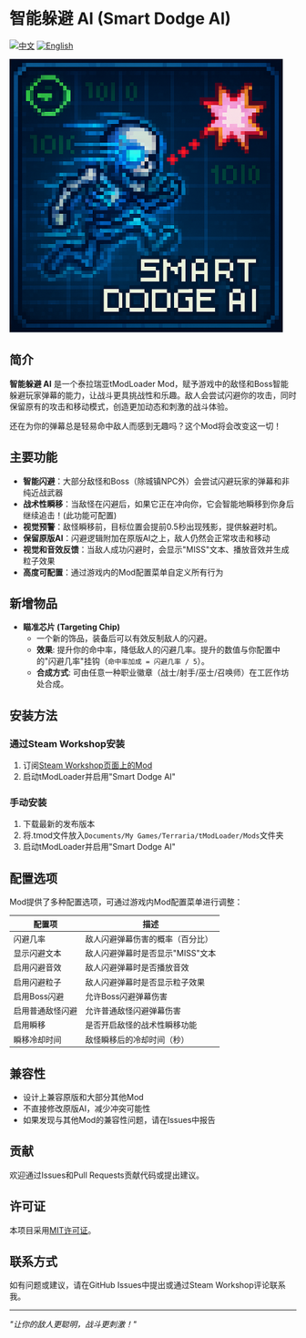 # 智能躲避 AI (Smart Dodge AI)

[![中文](https://img.shields.io/badge/语言-中文-red)](README.md) [![English](https://img.shields.io/badge/Language-English-blue)](README_EN.md)

![Mod Logo](icon_workshop.png)

## 简介

**智能躲避 AI** 是一个泰拉瑞亚tModLoader Mod，赋予游戏中的敌怪和Boss智能躲避玩家弹幕的能力，让战斗更具挑战性和乐趣。敌人会尝试闪避你的攻击，同时保留原有的攻击和移动模式，创造更加动态和刺激的战斗体验。

还在为你的弹幕总是轻易命中敌人而感到无趣吗？这个Mod将会改变这一切！

## 主要功能

- **智能闪避**：大部分敌怪和Boss（除城镇NPC外）会尝试闪避玩家的弹幕和非纯近战武器
- **战术性瞬移**：当敌怪在闪避后，如果它正在冲向你，它会智能地瞬移到你身后继续追击！(此功能可配置)
- **视觉预警**：敌怪瞬移前，目标位置会提前0.5秒出现残影，提供躲避时机。
- **保留原版AI**：闪避逻辑附加在原版AI之上，敌人仍然会正常攻击和移动
- **视觉和音效反馈**：当敌人成功闪避时，会显示"MISS"文本、播放音效并生成粒子效果
- **高度可配置**：通过游戏内的Mod配置菜单自定义所有行为

## 新增物品

- **瞄准芯片 (Targeting Chip)**
  - 一个新的饰品，装备后可以有效反制敌人的闪避。
  - **效果**: 提升你的命中率，降低敌人的闪避几率。提升的数值与你配置中的"闪避几率"挂钩（`命中率加成 = 闪避几率 / 5`）。
  - **合成方式**: 可由任意一种职业徽章（战士/射手/巫士/召唤师）在工匠作坊处合成。

## 安装方法

### 通过Steam Workshop安装
1. 订阅[Steam Workshop页面上的Mod](https://steamcommunity.com/sharedfiles/filedetails/?id=3458598925)
2. 启动tModLoader并启用"Smart Dodge AI"

### 手动安装
1. 下载最新的发布版本
2. 将.tmod文件放入`Documents/My Games/Terraria/tModLoader/Mods`文件夹
3. 启动tModLoader并启用"Smart Dodge AI"

## 配置选项

Mod提供了多种配置选项，可通过游戏内Mod配置菜单进行调整：

| 配置项 | 描述 |
|--------|------|
| 闪避几率 | 敌人闪避弹幕伤害的概率（百分比） |
| 显示闪避文本 | 敌人闪避弹幕时是否显示"MISS"文本 |
| 启用闪避音效 | 敌人闪避弹幕时是否播放音效 |
| 启用闪避粒子 | 敌人闪避弹幕时是否显示粒子效果 |
| 启用Boss闪避 | 允许Boss闪避弹幕伤害 |
| 启用普通敌怪闪避 | 允许普通敌怪闪避弹幕伤害 |
| 启用瞬移 | 是否开启敌怪的战术性瞬移功能 |
| 瞬移冷却时间 | 敌怪瞬移后的冷却时间（秒） |

## 兼容性

- 设计上兼容原版和大部分其他Mod
- 不直接修改原版AI，减少冲突可能性
- 如果发现与其他Mod的兼容性问题，请在Issues中报告

## 贡献

欢迎通过Issues和Pull Requests贡献代码或提出建议。

## 许可证

本项目采用[MIT许可证](LICENSE)。

## 联系方式

如有问题或建议，请在GitHub Issues中提出或通过Steam Workshop评论联系我。

---

*"让你的敌人更聪明，战斗更刺激！"*
